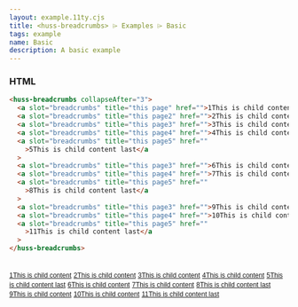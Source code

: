 ```yaml
---
layout: example.11ty.cjs
title: <huss-breadcrumbs> ⌲ Examples ⌲ Basic
tags: example
name: Basic
description: A basic example
---
```


<h3>HTML</h3>

```html
<huss-breadcrumbs collapseAfter="3">
  <a slot="breadcrumbs" title="this page" href="">1This is child content</a>
  <a slot="breadcrumbs" title="this page2" href="">2This is child content</a>
  <a slot="breadcrumbs" title="this page3" href="">3This is child content</a>
  <a slot="breadcrumbs" title="this page4" href="">4This is child content</a>
  <a slot="breadcrumbs" title="this page5" href=""
    >5This is child content last</a
  >
  <a slot="breadcrumbs" title="this page3" href="">6This is child content</a>
  <a slot="breadcrumbs" title="this page4" href="">7This is child content</a>
  <a slot="breadcrumbs" title="this page5" href=""
    >8This is child content last</a
  >
  <a slot="breadcrumbs" title="this page3" href="">9This is child content</a>
  <a slot="breadcrumbs" title="this page4" href="">10This is child content</a>
  <a slot="breadcrumbs" title="this page5" href=""
    >11This is child content last</a
  >
</huss-breadcrumbs>
```

<br />

<style>
  .crumb {
    color: blue;
    font-family: Arial;
    font-size: 12px;
  }
</style>
  <huss-breadcrumbs collapseAfter="3">
    <a slot="breadcrumbs" title="this page" class='crumb' href="">1This is child content</a>
    <a slot="breadcrumbs" title="this page2" class='crumb' href=""
      >2This is child content</a
    >
    <a slot="breadcrumbs" title="this page3" class='crumb' href=""
      >3This is child content</a
    >
    <a slot="breadcrumbs" title="this page4" class='crumb' href=""
      >4This is child content</a
    >
    <a slot="breadcrumbs" title="this page5" class='crumb' href=""
      >5This is child content last</a
    >
    <a slot="breadcrumbs" title="this page3" class='crumb' href=""
      >6This is child content</a
    >
    <a slot="breadcrumbs" title="this page4" class='crumb' href=""
      >7This is child content</a
    >
    <a slot="breadcrumbs" title="this page5" class='crumb' href=""
      >8This is child content last</a
    >
    <a slot="breadcrumbs" title="this page3" class='crumb' href=""
      >9This is child content</a
    >
    <a slot="breadcrumbs" title="this page4" class='crumb' href=""
      >10This is child content</a
    >
    <a slot="breadcrumbs" title="this page5" class='crumb' href=""
      >11This is child content last</a
    >
  </huss-breadcrumbs>
